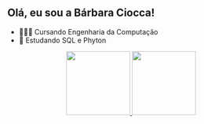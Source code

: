 ## Olá, eu sou a Bárbara Ciocca!

- 👩🏽‍🎓 Cursando Engenharia da Computação
- 🌱 Estudando SQL e Phyton

<div align="center">
  <a href="https://github.com/barbaraciocca">
  <img height="130em" src="https://github-readme-stats.vercel.app/api?username=barbaraciocca&show_icons=true&theme=panda&include_all_commits=true&count_private=true"/>
  <img height="130em" src="https://github-readme-stats.vercel.app/api/top-langs/?username=barbaraciocca&layout=compact&langs_count=7&theme=panda"/>
</div>
